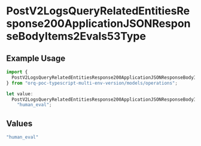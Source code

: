 # PostV2LogsQueryRelatedEntitiesResponse200ApplicationJSONResponseBodyItems2Evals53Type

## Example Usage

```typescript
import {
  PostV2LogsQueryRelatedEntitiesResponse200ApplicationJSONResponseBodyItems2Evals53Type,
} from "orq-poc-typescript-multi-env-version/models/operations";

let value:
  PostV2LogsQueryRelatedEntitiesResponse200ApplicationJSONResponseBodyItems2Evals53Type =
    "human_eval";
```

## Values

```typescript
"human_eval"
```